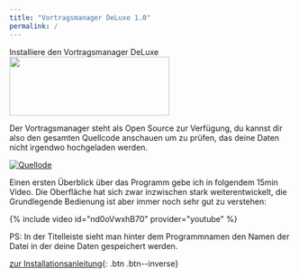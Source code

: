 ```yaml
---
title: "Vortragsmanager DeLuxe 1.0"
permalink: /
---
```


Installiere den Vortragsmanager DeLuxe
<a href="//www.microsoft.com/store/apps/9P4DT3VQLP3H?cid=storebadge&ocid=badge">
<img src="https://developer.microsoft.com/store/badges/images/German_get-it-from-MS.png" style="width: 284px; height: 104px;"/>
</a>

Der Vortragsmanager steht als Open Source zur Verfügung, du kannst dir also den gesamten Quellcode anschauen um zu prüfen, das deine Daten nicht irgendwo hochgeladen werden.

[![Quellode](https://img.shields.io/badge/Quellcode-GitHub-darkgreen?style=for-the-badge)](https://github.com/thomasramm/Vortragsmanager/)

Einen ersten Überblick über das Programm gebe ich in folgendem 15min Video.
Die Oberfläche hat sich zwar inzwischen stark weiterentwickelt, die Grundlegende Bedienung ist aber immer noch sehr gut zu verstehen: 

{% include video id="nd0oVwxhB70" provider="youtube" %}

PS: In der Titelleiste sieht man hinter dem Programmnamen den Namen der Datei in der deine Daten gespeichert werden.

[zur Installationsanleitung](Installation.md){: .btn .btn--inverse}